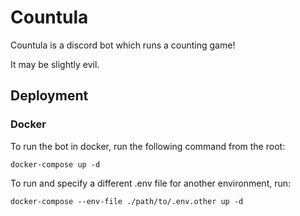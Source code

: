 # Countula

Countula is a discord bot which runs a counting game!

It may be slightly evil.

## Deployment

### Docker

To run the bot in docker, run the following command from the root:

```
docker-compose up -d
```

To run and specify a different .env file for another environment, run:

```
docker-compose --env-file ./path/to/.env.other up -d
```
